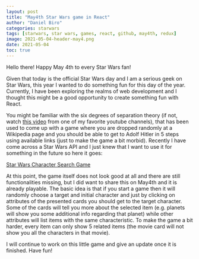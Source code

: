 ```yaml
---
layout: post
title: "May4th Star Wars game in React"
author: "Daniel Biro"
categories: starwars
tags: [starwars, star wars, games, react, github, may4th, redux]
image: 2021-05-04-header-may4.png
date: 2021-05-04
toc: true
---
```


Hello there! Happy May 4th to every Star Wars fan!

Given that today is the official Star Wars day and I am a serious geek on Star Wars, this year I wanted to do something fun for this day of the year.
Currently, I have been exploring the realms of web development and I thought this might be a good opportunity to create something fun with React.

You might be familiar with the six degrees of separation theory (if not, watch [this video](https://www.youtube.com/watch?v=TcxZSmzPw8k) from one of my favorite youtube channels), 
that has been used to come up with a game where you are dropped randomly at a Wikipedia page and you should be able to get to Adolf Hitler in 5 steps using available links (just to make the game a bit morbid).
Recently I have come across a Star Wars API and I just knew that I want to use it for something in the future so here it goes:

[Star Wars Character Search Game](https://birodaniel8.github.io/react-to-github-pages/)

At this point, the game itself does not look good at all and there are still functionalities missing, but I did want to share this on May4th and it is already playable.
The basic idea is that if you start a game then it will randomly choose a target and initial character and just by clicking on attributes of the presented cards you should get to the target character.
Some of the cards will tell you more about the selected item (e.g. planets will show you some additional info regarding that planet) while other attributes will list items with the same characteristic.
To make the game a bit harder, every item can only show 5 related items (the movie card will not show you all the characters in that movie).

I will continue to work on this little game and give an update once it is finished. Have fun!